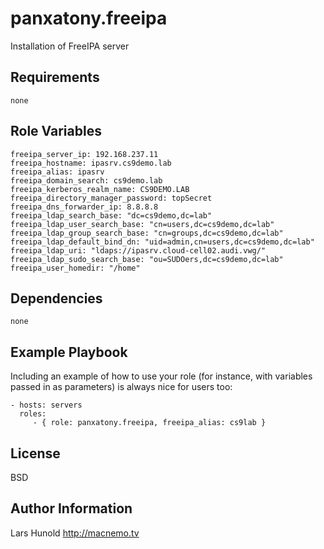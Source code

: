 panxatony.freeipa
=========

Installation of FreeIPA server 

Requirements
------------

    none

Role Variables
--------------

    freeipa_server_ip: 192.168.237.11
    freeipa_hostname: ipasrv.cs9demo.lab
    freeipa_alias: ipasrv
    freeipa_domain_search: cs9demo.lab
    freeipa_kerberos_realm_name: CS9DEMO.LAB
    freeipa_directory_manager_password: topSecret
    freeipa_dns_forwarder_ip: 8.8.8.8
    freeipa_ldap_search_base: "dc=cs9demo,dc=lab"
    freeipa_ldap_user_search_base: "cn=users,dc=cs9demo,dc=lab"
    freeipa_ldap_group_search_base: "cn=groups,dc=cs9demo,dc=lab"
    freeipa_ldap_default_bind_dn: "uid=admin,cn=users,dc=cs9demo,dc=lab"
    freeipa_ldap_uri: "ldaps://ipasrv.cloud-cell02.audi.vwg/"
    freeipa_ldap_sudo_search_base: "ou=SUDOers,dc=cs9demo,dc=lab"
    freeipa_user_homedir: "/home"

Dependencies
------------

    none

Example Playbook
----------------

Including an example of how to use your role (for instance, with variables passed in as parameters) is always nice for users too:

    - hosts: servers
      roles:
         - { role: panxatony.freeipa, freeipa_alias: cs9lab }

License
-------

BSD

Author Information
------------------

Lars Hunold
http://macnemo.tv

